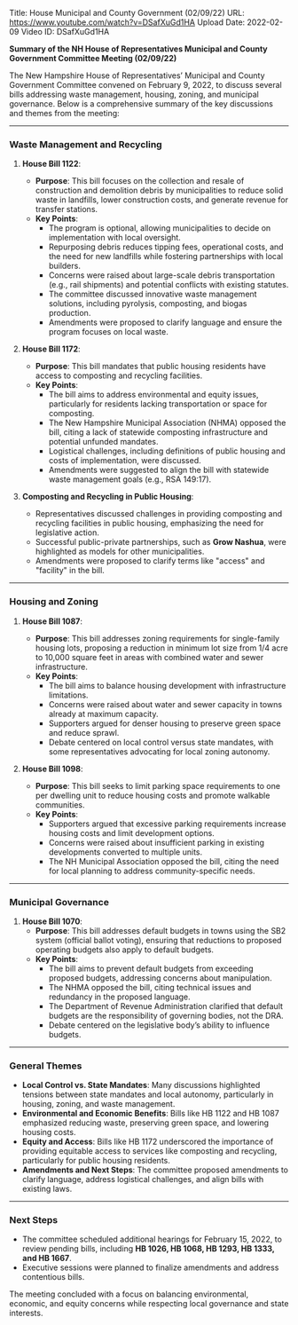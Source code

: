 Title: House Municipal and County Government (02/09/22)
URL: https://www.youtube.com/watch?v=DSafXuGd1HA
Upload Date: 2022-02-09
Video ID: DSafXuGd1HA

**Summary of the NH House of Representatives Municipal and County Government Committee Meeting (02/09/22)**

The New Hampshire House of Representatives’ Municipal and County Government Committee convened on February 9, 2022, to discuss several bills addressing waste management, housing, zoning, and municipal governance. Below is a comprehensive summary of the key discussions and themes from the meeting:

---

### **Waste Management and Recycling**
1. **House Bill 1122**:  
   - **Purpose**: This bill focuses on the collection and resale of construction and demolition debris by municipalities to reduce solid waste in landfills, lower construction costs, and generate revenue for transfer stations.  
   - **Key Points**:  
     - The program is optional, allowing municipalities to decide on implementation with local oversight.  
     - Repurposing debris reduces tipping fees, operational costs, and the need for new landfills while fostering partnerships with local builders.  
     - Concerns were raised about large-scale debris transportation (e.g., rail shipments) and potential conflicts with existing statutes.  
     - The committee discussed innovative waste management solutions, including pyrolysis, composting, and biogas production.  
     - Amendments were proposed to clarify language and ensure the program focuses on local waste.  

2. **House Bill 1172**:  
   - **Purpose**: This bill mandates that public housing residents have access to composting and recycling facilities.  
   - **Key Points**:  
     - The bill aims to address environmental and equity issues, particularly for residents lacking transportation or space for composting.  
     - The New Hampshire Municipal Association (NHMA) opposed the bill, citing a lack of statewide composting infrastructure and potential unfunded mandates.  
     - Logistical challenges, including definitions of public housing and costs of implementation, were discussed.  
     - Amendments were suggested to align the bill with statewide waste management goals (e.g., RSA 149:17).  

3. **Composting and Recycling in Public Housing**:  
   - Representatives discussed challenges in providing composting and recycling facilities in public housing, emphasizing the need for legislative action.  
   - Successful public-private partnerships, such as **Grow Nashua**, were highlighted as models for other municipalities.  
   - Amendments were proposed to clarify terms like "access" and "facility" in the bill.  

---

### **Housing and Zoning**
1. **House Bill 1087**:  
   - **Purpose**: This bill addresses zoning requirements for single-family housing lots, proposing a reduction in minimum lot size from 1/4 acre to 10,000 square feet in areas with combined water and sewer infrastructure.  
   - **Key Points**:  
     - The bill aims to balance housing development with infrastructure limitations.  
     - Concerns were raised about water and sewer capacity in towns already at maximum capacity.  
     - Supporters argued for denser housing to preserve green space and reduce sprawl.  
     - Debate centered on local control versus state mandates, with some representatives advocating for local zoning autonomy.  

2. **House Bill 1098**:  
   - **Purpose**: This bill seeks to limit parking space requirements to one per dwelling unit to reduce housing costs and promote walkable communities.  
   - **Key Points**:  
     - Supporters argued that excessive parking requirements increase housing costs and limit development options.  
     - Concerns were raised about insufficient parking in existing developments converted to multiple units.  
     - The NH Municipal Association opposed the bill, citing the need for local planning to address community-specific needs.  

---

### **Municipal Governance**
1. **House Bill 1070**:  
   - **Purpose**: This bill addresses default budgets in towns using the SB2 system (official ballot voting), ensuring that reductions to proposed operating budgets also apply to default budgets.  
   - **Key Points**:  
     - The bill aims to prevent default budgets from exceeding proposed budgets, addressing concerns about manipulation.  
     - The NHMA opposed the bill, citing technical issues and redundancy in the proposed language.  
     - The Department of Revenue Administration clarified that default budgets are the responsibility of governing bodies, not the DRA.  
     - Debate centered on the legislative body’s ability to influence budgets.  

---

### **General Themes**
- **Local Control vs. State Mandates**: Many discussions highlighted tensions between state mandates and local autonomy, particularly in housing, zoning, and waste management.  
- **Environmental and Economic Benefits**: Bills like HB 1122 and HB 1087 emphasized reducing waste, preserving green space, and lowering housing costs.  
- **Equity and Access**: Bills like HB 1172 underscored the importance of providing equitable access to services like composting and recycling, particularly for public housing residents.  
- **Amendments and Next Steps**: The committee proposed amendments to clarify language, address logistical challenges, and align bills with existing laws.  

---

### **Next Steps**
- The committee scheduled additional hearings for February 15, 2022, to review pending bills, including **HB 1026, HB 1068, HB 1293, HB 1333, and HB 1667**.  
- Executive sessions were planned to finalize amendments and address contentious bills.  

The meeting concluded with a focus on balancing environmental, economic, and equity concerns while respecting local governance and state interests.